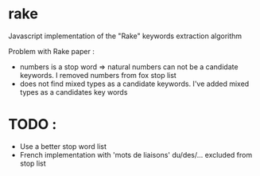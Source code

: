 rake
====

Javascript implementation of the "Rake" keywords extraction algorithm


Problem with Rake paper :
* numbers is a stop word => natural numbers can not be a candidate keywords. I removed numbers from fox stop list
* does not find mixed types as a candidate keywords. I've added mixed types as a candidates key words

# TODO :

* Use a better stop word list
* French implementation with 'mots de liaisons' du/des/... excluded from stop list
